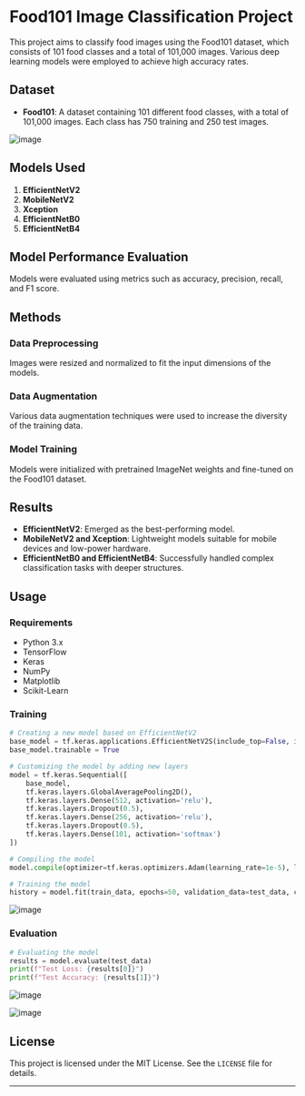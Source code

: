 # Food101 Image Classification Project

This project aims to classify food images using the Food101 dataset, which consists of 101 food classes and a total of 101,000 images. Various deep learning models were employed to achieve high accuracy rates.

## Dataset

- **Food101**: A dataset containing 101 different food classes, with a total of 101,000 images. Each class has 750 training and 250 test images.

![image](https://github.com/oezenali/Food-101/assets/65864130/9911921e-c574-4720-9a8e-27ffc8962401)

## Models Used

1. **EfficientNetV2**
2. **MobileNetV2**
3. **Xception**
4. **EfficientNetB0**
5. **EfficientNetB4**

## Model Performance Evaluation

Models were evaluated using metrics such as accuracy, precision, recall, and F1 score.

## Methods

### Data Preprocessing

Images were resized and normalized to fit the input dimensions of the models.

### Data Augmentation

Various data augmentation techniques were used to increase the diversity of the training data.

### Model Training

Models were initialized with pretrained ImageNet weights and fine-tuned on the Food101 dataset.

## Results

- **EfficientNetV2**: Emerged as the best-performing model.
- **MobileNetV2 and Xception**: Lightweight models suitable for mobile devices and low-power hardware.
- **EfficientNetB0 and EfficientNetB4**: Successfully handled complex classification tasks with deeper structures.

## Usage

### Requirements

- Python 3.x
- TensorFlow
- Keras
- NumPy
- Matplotlib
- Scikit-Learn




### Training

```python
# Creating a new model based on EfficientNetV2
base_model = tf.keras.applications.EfficientNetV2S(include_top=False, input_shape=(320, 320, 3), weights='imagenet')
base_model.trainable = True

# Customizing the model by adding new layers
model = tf.keras.Sequential([
    base_model,
    tf.keras.layers.GlobalAveragePooling2D(),
    tf.keras.layers.Dense(512, activation='relu'),
    tf.keras.layers.Dropout(0.5),
    tf.keras.layers.Dense(256, activation='relu'),
    tf.keras.layers.Dropout(0.5),
    tf.keras.layers.Dense(101, activation='softmax')
])

# Compiling the model
model.compile(optimizer=tf.keras.optimizers.Adam(learning_rate=1e-5), loss='sparse_categorical_crossentropy', metrics=['accuracy'])

# Training the model
history = model.fit(train_data, epochs=50, validation_data=test_data, callbacks=[checkpoint_callback, early_stopping])
```
![image](https://github.com/oezenali/Food-101/assets/65864130/d4347b65-d6ef-4098-8407-a2e67145d4c4)

### Evaluation

```python
# Evaluating the model
results = model.evaluate(test_data)
print(f"Test Loss: {results[0]}")
print(f"Test Accuracy: {results[1]}")
```

![image](https://github.com/oezenali/Food-101/assets/65864130/d6d0c592-85c9-4d77-8fbe-24da41902407)

![image](https://github.com/oezenali/Food-101/assets/65864130/300c7fdf-4b18-4a70-8e67-7a717c296acf)

## License

This project is licensed under the MIT License. See the `LICENSE` file for details.

---

